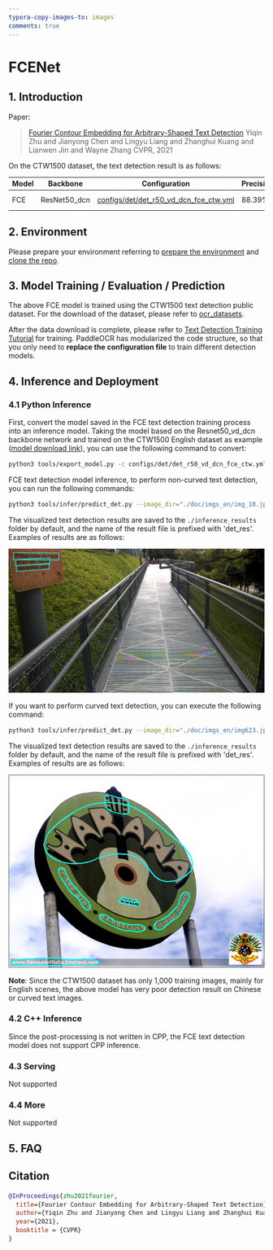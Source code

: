 ```yaml
---
typora-copy-images-to: images
comments: true
---
```


# FCENet

## 1. Introduction

Paper:
> [Fourier Contour Embedding for Arbitrary-Shaped Text Detection](https://arxiv.org/abs/2104.10442)
> Yiqin Zhu and Jianyong Chen and Lingyu Liang and Zhanghui Kuang and Lianwen Jin and Wayne Zhang
> CVPR, 2021

On the CTW1500 dataset, the text detection result is as follows:

|Model|Backbone|Configuration|Precision|Recall|Hmean|Download|
| --- | --- | --- | --- | --- | --- | --- |
| FCE | ResNet50_dcn | [configs/det/det_r50_vd_dcn_fce_ctw.yml](https://github.com/PaddlePaddle/PaddleOCR/tree/main/configs/det/det_r50_vd_dcn_fce_ctw.yml)| 88.39%|82.18%|85.27%|[trained model](https://paddleocr.bj.bcebos.com/contribution/det_r50_dcn_fce_ctw_v2.0_train.tar)|

## 2. Environment

Please prepare your environment referring to [prepare the environment](../../ppocr/environment.en.md) and [clone the repo](../../ppocr/blog/clone.en.md).

## 3. Model Training / Evaluation / Prediction

The above FCE model is trained using the CTW1500 text detection public dataset. For the download of the dataset, please refer to [ocr_datasets](./dataset/ocr_datasets_en.md).

After the data download is complete, please refer to [Text Detection Training Tutorial](../../ppocr/model_train/detection.en.md) for training. PaddleOCR has modularized the code structure, so that you only need to **replace the configuration file** to train different detection models.

## 4. Inference and Deployment

### 4.1 Python Inference

First, convert the model saved in the FCE text detection training process into an inference model. Taking the model based on the Resnet50_vd_dcn backbone network and trained on the CTW1500 English dataset as example ([model download link](https://paddleocr.bj.bcebos.com/contribution/det_r50_dcn_fce_ctw_v2.0_train.tar)), you can use the following command to convert:

```bash linenums="1"
python3 tools/export_model.py -c configs/det/det_r50_vd_dcn_fce_ctw.yml -o Global.pretrained_model=./det_r50_dcn_fce_ctw_v2.0_train/best_accuracy  Global.save_inference_dir=./inference/det_fce
```

FCE text detection model inference, to perform non-curved text detection, you can run the following commands:

```bash linenums="1"
python3 tools/infer/predict_det.py --image_dir="./doc/imgs_en/img_10.jpg" --det_model_dir="./inference/det_fce/" --det_algorithm="FCE" --det_fce_box_type=quad
```

The visualized text detection results are saved to the `./inference_results` folder by default, and the name of the result file is prefixed with 'det_res'. Examples of results are as follows:

![img](./images/det_res_img_10_fce.jpg)

If you want to perform curved text detection, you can execute the following command:

```bash linenums="1"
python3 tools/infer/predict_det.py --image_dir="./doc/imgs_en/img623.jpg" --det_model_dir="./inference/det_fce/" --det_algorithm="FCE" --det_fce_box_type=poly
```

The visualized text detection results are saved to the `./inference_results` folder by default, and the name of the result file is prefixed with 'det_res'. Examples of results are as follows:

![img](./images/det_res_img623_fce.jpg)

**Note**: Since the CTW1500 dataset has only 1,000 training images, mainly for English scenes, the above model has very poor detection result on Chinese or curved text images.

### 4.2 C++ Inference

Since the post-processing is not written in CPP, the FCE text detection model does not support CPP inference.

### 4.3 Serving

Not supported

### 4.4 More

Not supported

## 5. FAQ

## Citation

```bibtex
@InProceedings{zhu2021fourier,
  title={Fourier Contour Embedding for Arbitrary-Shaped Text Detection},
  author={Yiqin Zhu and Jianyong Chen and Lingyu Liang and Zhanghui Kuang and Lianwen Jin and Wayne Zhang},
  year={2021},
  booktitle = {CVPR}
}
```
